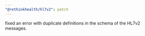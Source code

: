 ```yaml
---
"@rethinkhealth/hl7v2": patch
---
```


fixed an error with duplicate definitions in the schema of the HL7v2 messages.
